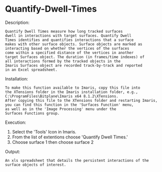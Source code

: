 # Quantify-Dwell-Times

Description:

	Quantify Dwell Times measure how long tracked surfaces 
	dwell in interactions with target surfaces. Quantify Dwell
	Times identifies and quantifies interactions that a surface
	makes with other surface objects. Surface objects are marked as
	interacting based on whether the vertices of the surfaces 
	come within a specified distance of the vertices in another 
	target Surfaces object. The duration (in frames/time indexes) of 
	all interactions formed by the tracked objects in the 
	Imaris Surfaces object are recorded track-by-track and reported 
	in an Excel spreadsheet.

Installation:

	To make this function available to Imaris, copy this file into 
	the XTensions folder in the Imaris installation folder, e.g., 
	C:\ProgramFiles\Bitplane\Imaris x64 8.1.2\XTensions.
	After copying this file to the XTensions folder and restarting Imaris, 
	you can find this function in the 'Surfaces Function' menu, 
	as well as in the 'Image Processing' menu under the 
	Surfaces Functions group.

Execution:

  1)  Select the 'Tools' Icon in Imaris.    
  2)  From the list of extentions choose 'Quantify Dwell Times.'    
  3)  Choose surface 1 then choose surface 2


Output:

	An xls spreadsheet that details the persistent interactions of the 
	surface objects of interest.
